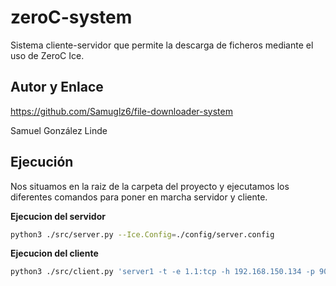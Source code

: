 # zeroC-system
Sistema cliente-servidor que permite la descarga de ficheros mediante el uso de ZeroC Ice.

## Autor y Enlace
https://github.com/Samuglz6/file-downloader-system

Samuel González Linde

## Ejecución

Nos situamos en la raiz de la carpeta del proyecto y ejecutamos los diferentes comandos para poner en marcha servidor y cliente.

**Ejecucion del servidor**
```sh
python3 ./src/server.py --Ice.Config=./config/server.config
```

**Ejecucion del cliente**
```sh
python3 ./src/client.py 'server1 -t -e 1.1:tcp -h 192.168.150.134 -p 9090'
```